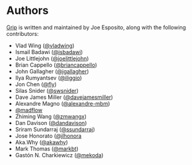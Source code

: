Authors
=======

[Grip][home] is written and maintained by Joe Esposito,
along with the following contributors:

- Vlad Wing ([@vladwing](https://github.com/vladwing))
- Ismail Badawi ([@isbadawi](https://github.com/isbadawi))
- Joe Littlejohn ([@joelittlejohn](https://github.com/joelittlejohn))
- Brian Cappello ([@briancappello](https://github.com/briancappello))
- John Gallagher ([@jgallagher](https://github.com/jgallagher))
- Ilya Rumyantsev ([@iliggio](https://github.com/iliggio))
- Jon Chen ([@fly](https://github.com/fly))
- Silas Snider ([@swsnider](https://github.com/swsnider))
- Dave James Miller ([@davejamesmiller](https://github.com/davejamesmiller))
- Alexandre Magno ([@alexandre-mbm](https://github.com/alexandre-mbm))
- [@madflow](https://github.com/madflow)
- Zhiming Wang ([@zmwangx](https://github.com/zmwangx))
- Dan Davison ([@dandavison](https://github.com/dandavison))
- Sriram Sundarraj ([@ssundarraj](https://github.com/ssundarraj))
- Jose Honorato ([@jlhonora](https://github.com/jlhonora)
- Aka.Why ([@akawhy](https://github.com/akawhy))
- Mark Thomas ([@markbt](https://github.com/markbt))
- Gastón N. Charkiewicz ([@mekoda](https://github.com/mekoda))


[home]: README.md
